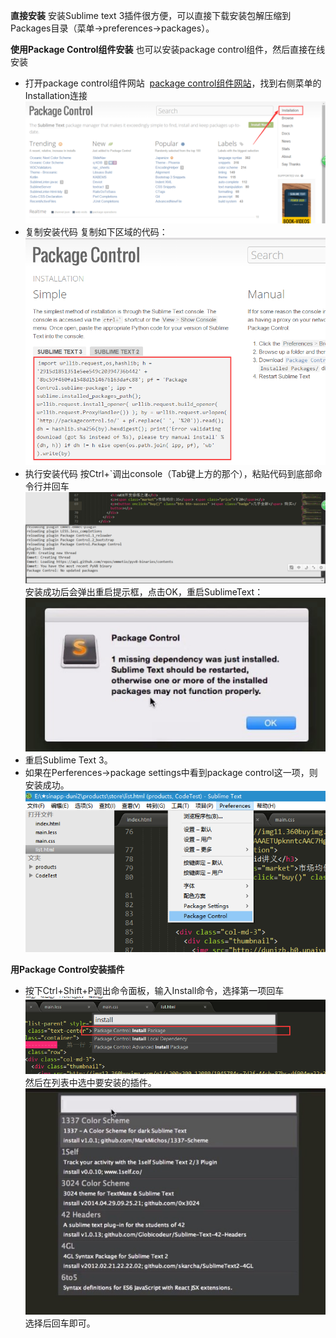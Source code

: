 **直接安装**
安装Sublime text 3插件很方便，可以直接下载安装包解压缩到Packages目录（菜单->preferences->packages）。

**使用Package Control组件安装**
也可以安装package control组件，然后直接在线安装
+ 打开package control组件网站 
[package control组件网站](https://packagecontrol.io/)，找到右侧菜单的Installation连接
![package control组件网站](image/160318/Sublime-Text3/1.png)
+ 复制安装代码
复制如下区域的代码：
![复制安装代码](image/160318/Sublime-Text3/2.png)
+ 执行安装代码
按Ctrl+`调出console（Tab键上方的那个），粘贴代码到底部命令行并回车
![执行安装代码](image/160318/Sublime-Text3/3.png)
安装成功后会弹出重启提示框，点击OK，重启SublimeText：
![重启提示框](image/160318/Sublime-Text3/4.png)
+ 重启Sublime Text 3。
+ 如果在Perferences->package settings中看到package control这一项，则安装成功。
![安装成功](image/160318/Sublime-Text3/5.png)

**用Package Control安装插件**
+ 按下Ctrl+Shift+P调出命令面板，输入Install命令，选择第一项回车
![Paste_Image.png](image/160318/Sublime-Text3/6.png)
然后在列表中选中要安装的插件。
![Paste_Image.png](image/160318/Sublime-Text3/7.png)
选择后回车即可。
